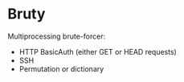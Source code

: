 # Bruty
Multiprocessing brute-forcer:
- HTTP BasicAuth (either GET or HEAD requests)
- SSH
- Permutation or dictionary
